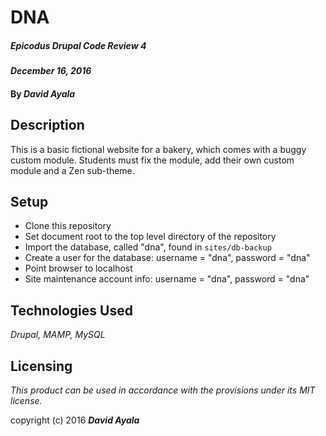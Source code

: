 # DNA

##### _Epicodus Drupal Code Review 4_

#### _December 16, 2016_

#### By _**David Ayala**_

## Description

This is a basic fictional website for a bakery, which comes with a buggy custom module.
Students must fix the module, add their own custom module and a Zen sub-theme.

## Setup

* Clone this repository
* Set document root to the top level directory of the repository
* Import the database, called "dna", found in `sites/db-backup`
* Create a user for the database: username = "dna", password = "dna"
* Point browser to localhost
* Site maintenance account info: username = "dna", password = "dna"

## Technologies Used

_Drupal,
MAMP,
MySQL_

## Licensing

*This product can be used in accordance with the provisions under its MIT license.*

copyright (c) 2016 **_David Ayala_**
